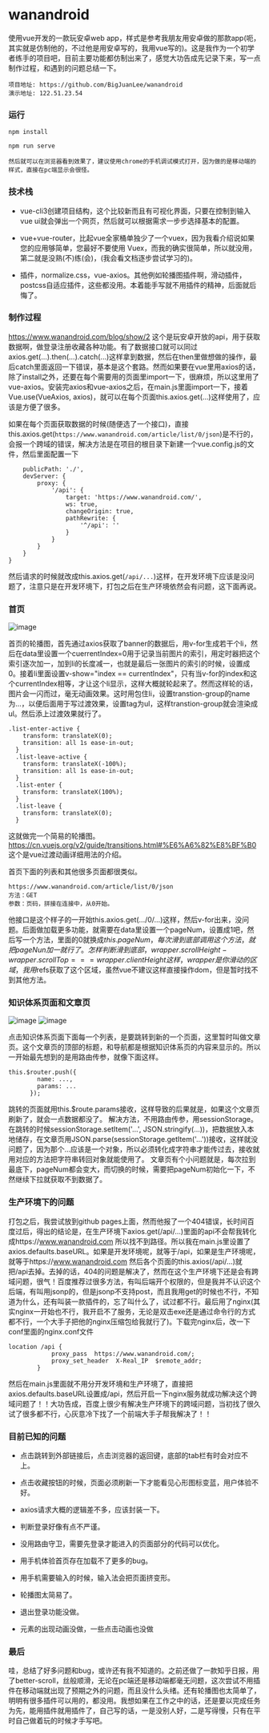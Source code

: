 wanandroid
==========

使用vue开发的一款玩安卓web app，样式是参考我朋友用安卓做的那款app(呃，其实就是仿制他的，不过他是用安卓写的，我用vue写的)。这是我作为一个初学者练手的项目吧，目前主要功能都仿制出来了，感觉大功告成先记录下来，写一点制作过程，和遇到的问题总结一下。

    项目地址: https://github.com/BigJuanLee/wanandroid
    演示地址: 122.51.23.54

### 运行

    npm install
    
    npm run serve
    
    然后就可以在浏览器看到效果了，建议使用chrome的手机调试模式打开，因为做的是移动端的样式，直接在pc端显示会很怪。
    
### 技术栈

* vue-cli3创建项目结构，这个比较新而且有可视化界面，只要在控制到输入vue ui就会弹出一个网页，然后就可以根据需求一步步选择基本的配置。  

* vue+vue-router，比起vue全家桶单独少了一个vuex，因为我看介绍说如果您的应用够简单，您最好不要使用 Vuex，而我的确实很简单，所以就没用，第二就是没熟(不)练(会)，(我会看文档逐步尝试学习的)。  

* 插件，normalize.css，vue-axios。其他例如轮播图插件啊，滑动插件，postcss自适应插件，这些都没用。本着能手写就不用插件的精神，后面就后悔了。

### 制作过程
    
https://www.wanandroid.com/blog/show/2 这个是玩安卓开放的api，用于获取数据啊，做登录注册收藏各种功能。有了数据接口就可以同过axios.get(...).then(...).catch(...)这样拿到数据，然后在then里做想做的操作，最后catch里面返回一下错误，基本是这个套路。然而如果要在vue里用axios的话，除了install之外，还要在每个需要用的页面里import一下，很麻烦，所以这里用了vue-axios。安装完axios和vue-axios之后，在main.js里面import一下，接着Vue.use(VueAxios, axios)，就可以在每个页面this.axios.get(...)这样使用了，应该是方便了很多。
    
    
如果在每个页面获取数据的时候(随便选了一个接口)，直接this.axios.get(`https://www.wanandroid.com/article/list/0/json`)是不行的，会报一个跨域的错误，解决方法是在项目的根目录下新建一个vue.config.js的文件，然后里面配置一下
```module.exports = {
    publicPath: './',
    devServer: {
        proxy: {
            '/api': {
                target: 'https://www.wanandroid.com/',
                ws: true,
                changeOrigin: true,
                pathRewrite: {
                    '^/api': ''
                }
            }
        }
    }
}
```
然后请求的时候就改成this.axios.get(`/api/...`)这样，在开发环境下应该是没问题了，注意只是在开发环境下，打包之后在生产环境依然会有问题，这下面再说。


### 首页
![image](https://github.com/BigJuanLee/wanandroid/blob/master/screenshot/home.png)

首页的轮播图，首先通过axios获取了banner的数据后，用v-for生成若干个li，然后在data里设置一个cuerrentIndex=0用于记录当前图片的索引，用定时器把这个索引逐次加一，加到li的长度减一，也就是最后一张图片的索引的时候，设置成0。接着li里面设置v-show="index == currentIndex"，只有当v-for的index和这个currentIndex相等，才让这个li显示，这样大概就轮起来了。然而这样轮的话，图片会一闪而过，毫无动画效果。这时用<transtion-group></transtion-group>包住li，设置transtion-group的name为...，以便后面用于写过渡效果，设置tag为ul，这样transtion-group就会渲染成ul。然后添上过渡效果就行了。
```
.list-enter-active {
    transform: translateX(0);
    transition: all 1s ease-in-out;
  }
  .list-leave-active {
    transform: translateX(-100%);
    transition: all 1s ease-in-out;
  }
  .list-enter {
    transform: translateX(100%);
  }
  .list-leave {
    transform: translateX(0);
  }
```
这就做完一个简易的轮播图。 https://cn.vuejs.org/v2/guide/transitions.html#%E6%A6%82%E8%BF%B0 这个是vue过渡动画详细用法的介绍。


首页下面的列表和其他很多页面都很类似。
```
https://www.wanandroid.com/article/list/0/json
方法：GET
参数：页码，拼接在连接中，从0开始。
```
他接口是这个样子的一开始this.axios.get(.../0/...)这样，然后v-for出来，没问题。后面做加载更多功能，就需要在data里设置一个pageNum，设置成1吧，然后写一个方法，里面的0就换成${this.pageNum}，每次滑到底部调用这个方法，就把pageNun加一就行了。怎样判断滑到底部，wrapper.scrollHeight - wrapper.scrollTop === wrapper.clientHeight这样，wrapper是你滑动的区域，我用$refs获取了这个区域，虽然vue不建议这样直接操作dom，但是暂时找不到其他方法。


### 知识体系页面和文章页
![image](https://github.com/BigJuanLee/wanandroid/blob/master/screenshot/knowledge.png)
![image](https://github.com/BigJuanLee/wanandroid/blob/master/screenshot/k-article.png)

点击知识体系页面下面每一个列表，是要跳转到新的一个页面，这里暂时叫做文章页。这个文章页的顶部的标题，和导航都是根据知识体系页的内容来显示的。所以一开始最先想到的是用路由传参，就像下面这样。
```
this.$router.push({
        name: ...,
        params: ...
      });
```
跳转的页面就用this.$route.params接收，这样导致的后果就是，如果这个文章页刷新了，就会一点数据都没了。
解决方法，不用路由传参，用sessionStorage。在跳转的时候sessionStorage.setItem('...', JSON.stringify(...))，把数据放入本地储存，在文章页用JSON.parse(sessionStorage.getItem('...'))接收，这样就没问题了，因为那个...应该是一个对象，所以必须转化成字符串才能传过去，接收就用对应的方法把字符串转回对象就能使用了。
文章页有个小问题就是，每次拉到最底下，pageNum都会变大，而切换的时候，需要把pageNum初始化一下，不然继续下拉就获取不到数据了。


### 生产环境下的问题

打包之后，我尝试放到github pages上面，然而他报了一个404错误，长时间百度过后，得出的结论是，在生产环境下axios.get(/api/...)里面的api不会帮我转化成https://www.wanandroid.com 所以找不到路径。所以我在main.js里设置了axios.defaults.baseURL。如果是开发环境呢，就等于/api，如果是生产环境呢，就等于https://www.wanandroid.com 然后各个页面的this.axios(/api/...)就把/api去掉。去掉的话，404的问题是解决了，然而在这个生产环境下还是会有跨域问题，很气！百度推荐过很多方法，有叫后端开个权限的，但是我并不认识这个后端，有叫用jsonp的，但是jsonp不支持post，而且我用get的时候也不行，不知道为什么，还有叫装一款插件的，忘了叫什么了，试过都不行。最后用了nginx(其实nginx一开始也不行，我开启不了服务，无论是双击exe还是通过命令行的方式都不行，一个大手子把他的nginx压缩包给我就行了)。下载完nginx后，改一下conf里面的nginx.conf文件
```
location /api {
			proxy_pass  https://www.wanandroid.com/;
			proxy_set_header  X-Real_IP  $remote_addr;
		}
```
然后在main.js里面就不用分开发环境和生产环境了，直接把axios.defaults.baseURL设置成/api，然后开启一下nginx服务就成功解决这个跨域问题了！！大功告成，百度上很少有解决生产环境下的跨域问题，当初找了很久试了很多都不行，心灰意冷下找了一个前端大手子帮我解决了！！


### 目前已知的问题

* 点击跳转到外部链接后，点击浏览器的返回键，底部的tab栏有时会对应不上。

* 点击收藏按钮的时候，页面必须刷新一下才能看见心形图标变蓝，用户体验不好。

* axios请求大概的逻辑差不多，应该封装一下。

* 判断登录好像有点不严谨。

* 没用路由守卫，需要先登录才能进入的页面部分的代码可以优化。

* 用手机体验首页存在加载不了更多的bug。

* 用手机需要输入的时候，输入法会把页面挤变形。

* 轮播图太简易了。

* 退出登录功能没做。

* 元素的出现动画没做，一些点击动画也没做

### 最后
哇，总结了好多问题和bug，或许还有我不知道的。之前还做了一款知乎日报，用了better-scroll，丝般顺滑，无论在pc端还是移动端都毫无问题，这次尝试不用插件在移动端就出现了预期之外的问题，而且没什么头绪。还有轮播图也太简单了，明明有很多插件可以用的，都没用。我想如果在工作之中的话，还是要以完成任务为先，能用插件就用插件了，自己写的话，一是没别人好，二是写得慢，只有在平时自己做着玩的时候才手写吧。
